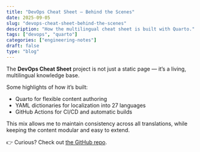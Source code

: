 ```yaml
---
title: "DevOps Cheat Sheet — Behind the Scenes"
date: 2025-09-05
slug: "devops-cheat-sheet-behind-the-scenes"
description: "How the multilingual cheat sheet is built with Quarto."
tags: ["devops", "quarto"]
categories: ["engineering-notes"]
draft: false
type: "blog"
---
```


The **DevOps Cheat Sheet** project is not just a static page — it’s a living, multilingual knowledge base.

Some highlights of how it’s built:

- Quarto for flexible content authoring
- YAML dictionaries for localization into 27 languages
- GitHub Actions for CI/CD and automatic builds

This mix allows me to maintain consistency across all translations, while keeping the content modular and easy to extend.

👉 Curious? Check out [the GitHub repo](https://github.com/Hackitect7/devops-cheat-sheet).
